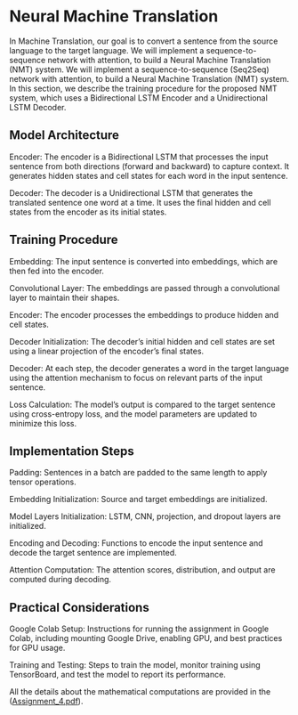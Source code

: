 # Neural Machine Translation
In Machine Translation, our goal is to convert a sentence from the source language to the target language. We will implement a sequence-to-sequence  network with attention, to build a Neural Machine Translation (NMT) system.
We will implement a sequence-to-sequence
 (Seq2Seq) network with attention, to build a Neural Machine Translation (NMT) system. In this section,
 we describe the training procedure for the proposed NMT system, which uses a Bidirectional LSTM
 Encoder and a Unidirectional LSTM Decoder.

## Model Architecture
Encoder: The encoder is a Bidirectional LSTM that processes the input sentence from both directions (forward and backward) to capture context. It generates hidden states and cell states for each word in the input sentence.

Decoder: The decoder is a Unidirectional LSTM that generates the translated sentence one word at a time. It uses the final hidden and cell states from the encoder as its initial states.

## Training Procedure
Embedding: The input sentence is converted into embeddings, which are then fed into the encoder.

Convolutional Layer: The embeddings are passed through a convolutional layer to maintain their shapes.

Encoder: The encoder processes the embeddings to produce hidden and cell states.

Decoder Initialization: The decoder’s initial hidden and cell states are set using a linear projection of the encoder’s final states.

Decoder: At each step, the decoder generates a word in the target language using the attention mechanism to focus on relevant parts of the input sentence.

Loss Calculation: The model’s output is compared to the target sentence using cross-entropy loss, and the model parameters are updated to minimize this loss.

## Implementation Steps
Padding: Sentences in a batch are padded to the same length to apply tensor operations.

Embedding Initialization: Source and target embeddings are initialized.

Model Layers Initialization: LSTM, CNN, projection, and dropout layers are initialized.

Encoding and Decoding: Functions to encode the input sentence and decode the target sentence are implemented.

Attention Computation: The attention scores, distribution, and output are computed during decoding.

## Practical Considerations
Google Colab Setup: Instructions for running the assignment in Google Colab, including mounting Google Drive, enabling GPU, and best practices for GPU usage.

Training and Testing: Steps to train the model, monitor training using TensorBoard, and test the model to report its performance.

All the details about the mathematical computations are provided in the ([Assignment_4.pdf](https://github.com/sriahri/neural-machine-translation/blob/main/Assignment_4.pdf)).

